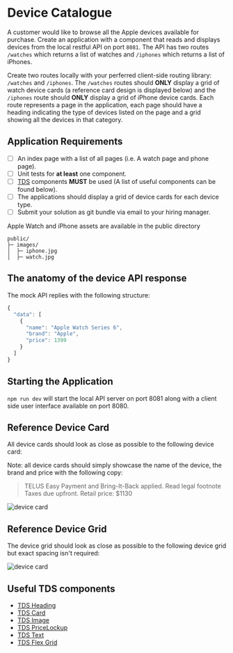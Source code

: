 # Device Catalogue

A customer would like to browse all the Apple devices available for purchase. Create an application with a component that reads and displays devices from the local restful API on port `8081`.
The API has two routes `/watches` which returns a list of watches and `/iphones` which returns a list of iPhones.

Create two routes locally with your perferred client-side routing library: `/watches` and `/iphones`. The `/watches` routes should **ONLY** display a grid of watch device cards (a reference card design is displayed below) and the `/iphones` route should **ONLY** display a grid of iPhone device cards.
Each route represents a page in the application, each page should have a heading indicating the type of devices listed on the page and a grid showing all the devices in that category.

## Application Requirements

- [ ] An index page with a list of all pages (i.e. A watch page and phone page).
- [ ] Unit tests for **at least** one component.
- [ ] [TDS](https://tds.telus.com/components/index.html) components **MUST** be used (A list of useful components can be found below).
- [ ] The applications should display a grid of device cards for each device type.
- [ ] Submit your solution as git bundle via email to your hiring manager.

Apple Watch and iPhone assets are available in the public directory

```
public/
├─ images/
│  ├─ iphone.jpg
│  ├─ watch.jpg

```

## The anatomy of the device API response

The mock API replies with the following structure:

```javascript
{
  "data": [
    {
      "name": "Apple Watch Series 6",
      "brand": "Apple",
      "price": 1399
    }
  ]
}
```

## Starting the Application

`npm run dev` will start the local API server on port 8081 along with a client side user interface available on port 8080.

## Reference Device Card

All device cards should look as close as possible to the following device card:

Note: all device cards should simply showcase the name of the device, the brand and price with the following copy:

> TELUS Easy Payment and Bring-It-Back applied. Read legal footnote Taxes due upfront.
> Retail price: $1130

![device card](https://github.com/telus/device-catalogue/blob/master/public/images/device-card.png)

## Reference Device Grid

The device grid should look as close as possible to the following device grid but exact spacing isn't required:

![device card](https://github.com/telus/device-catalogue/blob/master/public/images/device-grid.png)

## Useful TDS components

- [TDS Heading](https://tds.telus.com/components/index.html#/Typography?id=heading)
- [TDS Card](https://tds.telus.com/components/index.html#/Content?id=card)
- [TDS Image](https://tds.telus.com/components/index.html#/Content?id=image)
- [TDS PriceLockup](https://tds.telus.com/components/index.html#/Typography?id=pricelockup)
- [TDS Text](https://tds.telus.com/components/index.html#/Typography?id=text)
- [TDS Flex Grid](https://tds.telus.com/components/index.html#/Layout?id=flexgrid)
